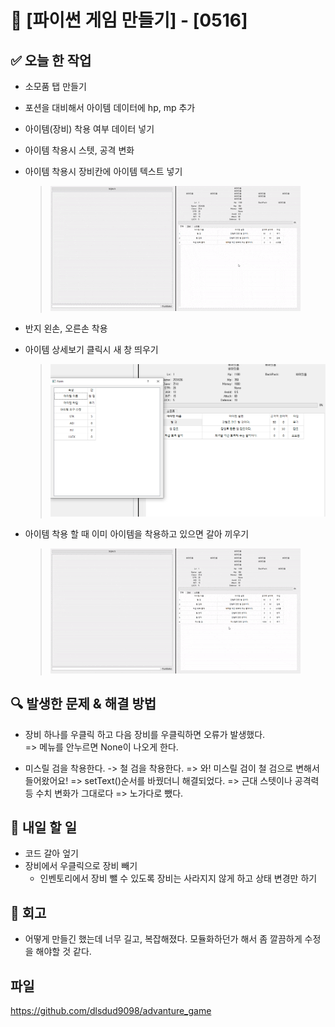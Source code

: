 # 🚀 [파이썬 게임 만들기] - [0516]

## ✅ 오늘 한 작업
- 소모품 탭 만들기
- 포션을 대비해서 아이템 데이터에 hp, mp 추가
- 아이템(장비) 착용 여부 데이터 넣기
- 아이템 착용시 스텟, 공격 변화
- 아이템 착용시 장비칸에 아이템 텍스트 넣기
  > ![alt text](<python 2025-05-16 13-36-51.gif>)
- 반지 왼손, 오른손 착용

- 아이템 상세보기 클릭시 새 창 띄우기
  > ![alt text](image-3.png)

- 아이템 착용 할 때 이미 아이템을 착용하고 있으면 갈아 끼우기
  > ![alt text](<python 2025-05-16 16-12-02.gif>)


## 🔍 발생한 문제 & 해결 방법
- 장비 하나를 우클릭 하고 다음 장비를 우클릭하면 오류가 발생했다.  
    => 메뉴를 안누르면 None이 나오게 한다.

- 미스릴 검을 착용한다. -> 철 검을 착용한다.
   => 와! 미스릴 검이 철 검으로 변해서 들어왔어요!
    => setText()순서를 바꿨더니 해결되었다.
      => 근대 스텟이나 공격력 등 수치 변화가 그대로다
        => 노가다로 뺐다.

## 🎯 내일 할 일
- 코드 갈아 엎기
- 장비에서 우클릭으로 장비 빼기
  - 인벤토리에서 장비 뺄 수 있도록 장비는 사라지지 않게 하고 상태 변경만 하기

## 🤔 회고
- 어떻게 만들긴 했는데 너무 길고, 복잡해졌다. 모듈화하던가 해서 좀 깔끔하게 수정을 해야할 것 같다.

## 파일
https://github.com/dlsdud9098/advanture_game